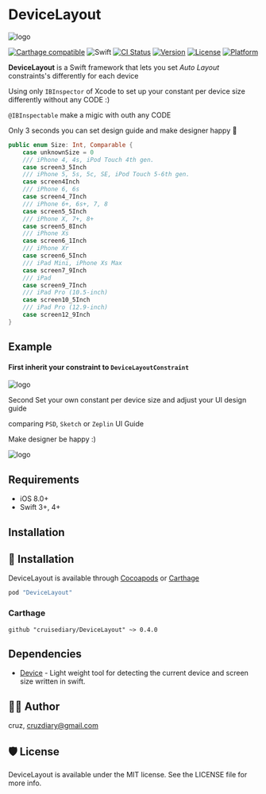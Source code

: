 # DeviceLayout

![logo](README/logo.png)

[![Carthage compatible](https://img.shields.io/badge/Carthage-compatible-4BC51D.svg?style=flat)](https://github.com/cruisediary/DeviceLayout)
![Swift](https://img.shields.io/badge/Swift-4.2-orange.svg)
[![CI Status](http://img.shields.io/travis/cruisediary/DeviceLayout.svg?style=flat)](https://travis-ci.org/cruisediary/DeviceLayout)
[![Version](https://img.shields.io/cocoapods/v/DeviceLayout.svg?style=flat)](http://cocoapods.org/pods/DeviceLayout)
[![License](https://img.shields.io/cocoapods/l/DeviceLayout.svg?style=flat)](http://cocoapods.org/pods/DeviceLayout)
[![Platform](https://img.shields.io/cocoapods/p/DeviceLayout.svg?style=flat)](http://cocoapods.org/pods/DeviceLayout)

**DeviceLayout** is a Swift framework that lets you set *Auto Layout* constraints's differently for each device

Using only `IBInspector` of Xcode to set up your constant per device size differently without any CODE :)

`@IBInspectable` make a migic with outh any CODE

Only 3 seconds you can set design guide and make designer happy  🚀

```swift
public enum Size: Int, Comparable {
    case unknownSize = 0
    /// iPhone 4, 4s, iPod Touch 4th gen.
    case screen3_5Inch
    /// iPhone 5, 5s, 5c, SE, iPod Touch 5-6th gen.
    case screen4Inch
    /// iPhone 6, 6s
    case screen4_7Inch
    /// iPhone 6+, 6s+, 7, 8
    case screen5_5Inch
    /// iPhone X, 7+, 8+
    case screen5_8Inch
    /// iPhone Xs
    case screen6_1Inch
    /// iPhone Xr
    case screen6_5Inch
    /// iPad Mini, iPhone Xs Max
    case screen7_9Inch
    /// iPad
    case screen9_7Inch
    /// iPad Pro (10.5-inch)
    case screen10_5Inch
    /// iPad Pro (12.9-inch)
    case screen12_9Inch
}
```

## Example

#### First inherit your constraint to `DeviceLayoutConstraint`

![logo](README/screenshot1.png)

Second Set your own constant per device size and adjust your UI design guide

comparing `PSD`, `Sketch` or `Zeplin` UI Guide

Make designer be happy :)

![logo](README/screenshot2.png)

## Requirements
- iOS 8.0+
- Swift 3+, 4+

## Installation

## 📲 Installation
DeviceLayout is available through [Cocoapods](http://cocoapods.org) or [Carthage](https://github.com/Carthage/Carthage)

```ruby
pod "DeviceLayout"
```

### Carthage
```
github "cruisediary/DeviceLayout" ~> 0.4.0
```

## Dependencies
* [Device](https://github.com/Ekhoo/Device) - Light weight tool for detecting the current device and screen size written in swift.

## 👨‍💻 Author

cruz, cruzdiary@gmail.com

## 🛡 License

DeviceLayout is available under the MIT license. See the LICENSE file for more info.

